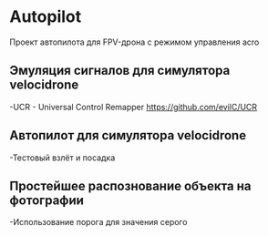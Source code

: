 # Autopilot
Проект автопилота для FPV-дрона с режимом управления acro   

## Эмуляция сигналов для симулятора velocidrone

-UCR - Universal Control Remapper
https://github.com/evilC/UCR

## Автопилот для симулятора velocidrone

-Тестовый взлёт и посадка

## Простейшее распознование объекта на фотографии

-Использование порога для значения серого
